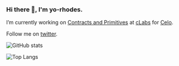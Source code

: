 ### Hi there 👋, I'm yo-rhodes. 

I’m currently working on [Contracts and Primitives](https://github.com/orgs/celo-org/teams/cap) at [cLabs](clabs.medium.com) for [Celo](celo.org).

Follow me on [twitter](https://twitter.com/yorhodes4).

![GitHub stats](https://github-readme-stats.vercel.app/api?username=yorhodes&show_icons=true&theme=dark&count_private=true)

![Top Langs](https://github-readme-stats.vercel.app/api/top-langs/?username=yorhodes&theme=dark&hide=css,shell)
